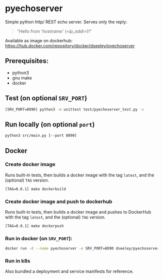 # pyechoserver

Simple python http/ REST echo server.  Serves only the reply: 
> "Hello from '_hostname_' (_<ip_addr>_)!"

Available as image on dockerhub:  https://hub.docker.com/repository/docker/dseeley/pyechoserver

## Prerequisites:
+ python3
+ gnu make
+ docker

## Test (on optional `SRV_PORT`)
```bash
[SRV_PORT=8090] python3 -m unittest test/pyechoserver_test.py -v
```

## Run locally (on optional `port`)
```bash
python3 src/main.py [--port 8090]
```

## Docker
### Create docker image
Runs built-in tests, then builds a docker image with the tag `latest`, and the (optional) `TAG` version.
```bash
[TAG=0.0.1] make dockerbuild
```

### Create docker image and push to dockerhub
Runs built-in tests, then builds a docker image and pushes to DockerHub with the tag `latest`, and the (optional) `TAG` version.
```bash
[TAG=0.0.1] make dockerpush
```

### Run in docker (on `SRV_PORT`):
```bash
docker run -d --name pyechoserver -e SRV_PORT=8090 dseeley/pyechoserver:latest
```

### Run in k8s
Also bundled a deployment and service manifests for reference.
